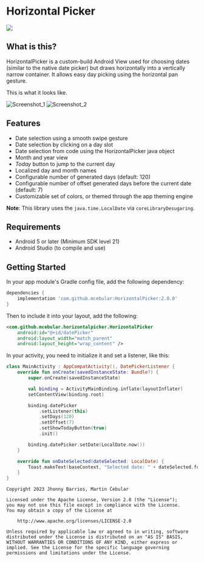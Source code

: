 Horizontal Picker
=================

[![](https://jitpack.io/v/mcebular/HorizontalPicker.svg)](https://jitpack.io/#mcebular/HorizontalPicker)

What is this?
-------------
HorizontalPicker is a custom-build Android View used for choosing dates (similar to the native date 
picker) but draws horizontally into a vertically narrow container. It allows easy day picking using 
the horizontal pan gesture.

This is what it looks like.

![Screenshot_1](https://raw.githubusercontent.com/mcebular/HorizontalPicker/master/Screenshot_custom.png)
![Screenshot_2](https://raw.githubusercontent.com/mcebular/HorizontalPicker/master/Screenshot_palette.png)

Features
--------

* Date selection using a smooth swipe gesture
* Date selection by clicking on a day slot
* Date selection from code using the HorizontalPicker java object
* Month and year view
* _Today_ button to jump to the current day
* Localized day and month names
* Configurable number of generated days (default: 120)
* Configurable number of offset generated days before the current date (default: 7)
* Customizable set of colors, or themed through the app theming engine

**Note**: This library uses the `java.time.LocalDate` via `coreLibraryDesugaring`.

Requirements
------------
- Android 5 or later (Minimum SDK level 21)
- Android Studio (to compile and use)

Getting Started
---------------

In your app module's Gradle config file, add the following dependency:
```groovy
dependencies {
    implementation 'com.github.mcebular:HorizontalPicker:2.0.0'
}
```

Then to include it into your layout, add the following:
```xml
<com.github.mcebular.horizontalpicker.HorizontalPicker
    android:id="@+id/datePicker"
    android:layout_width="match_parent"
    android:layout_height="wrap_content" />
```

In your activity, you need to initialize it and set a listener, like this:
```kotlin
class MainActivity : AppCompatActivity(), DatePickerListener {
    override fun onCreate(savedInstanceState: Bundle?) {
        super.onCreate(savedInstanceState)

        val binding = ActivityMainBinding.inflate(layoutInflater)
        setContentView(binding.root)

        binding.datePicker
            .setListener(this)
            .setDays(120)
            .setOffset(7)
            .setShowTodayButton(true)
            .init()

        binding.datePicker.setDate(LocalDate.now())
    }

    override fun onDateSelected(dateSelected: LocalDate) {
        Toast.makeText(baseContext, "Selected date: " + dateSelected.format(DateTimeFormatter.ISO_LOCAL_DATE), Toast.LENGTH_SHORT).show()
    }
}
```

```text
Copyright 2023 Jhonny Barrios, Martin Čebular

Licensed under the Apache License, Version 2.0 (the "License");
you may not use this file except in compliance with the License.
You may obtain a copy of the License at

    http://www.apache.org/licenses/LICENSE-2.0

Unless required by applicable law or agreed to in writing, software distributed under the License is distributed on an "AS IS" BASIS, WITHOUT WARRANTIES OR CONDITIONS OF ANY KIND, either express or implied. See the License for the specific language governing permissions and limitations under the License.
```
